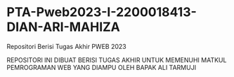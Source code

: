 # PTA-Pweb2023-I-2200018413-DIAN-ARI-MAHIZA
Repositori Berisi Tugas Akhir PWEB 2023

REPOSITORI INI DIBUAT BERISI TUGAS AKHIR UNTUK MEMENUHI MATKUL PEMROGRAMAN WEB YANG DIAMPU OLEH BAPAK ALI TARMUJI
